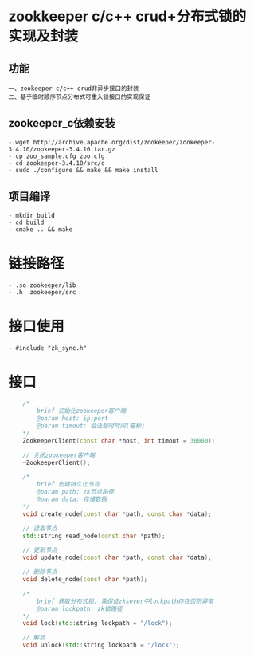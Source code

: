 # zookkeeper c/c++ crud+分布式锁的实现及封装

## 功能
    一、zookeeper c/c++ crud非异步接口的封装
    二、基于临时顺序节点分布式可重入锁接口的实现保证

## zookeeper_c依赖安装
    - wget http://archive.apache.org/dist/zookeeper/zookeeper-3.4.10/zookeeper-3.4.10.tar.gz
    - cp zoo_sample.cfg zoo.cfg
    - cd zookeeper-3.4.10/src/c 
    - sudo ./configure && make && make install

## 项目编译
    - mkdir build
    - cd build
    - cmake .. && make

# 链接路径
    - .so zookeeper/lib
    - .h  zookeeper/src

# 接口使用
    - #include "zk_sync.h"

# 接口
```cpp
    /*
        brief 初始化zookeeper客户端
        @param host: ip:port
        @param timout: 会话超时时间(毫秒)
    */
    ZookeeperClient(const char *host, int timout = 30000);

    // 关闭zookeeper客户端
    ~ZookeeperClient();

    /*
        brief 创建持久化节点
        @param path: zk节点路径
        @param data: 存储数据
    */
    void create_node(const char *path, const char *data);

    // 读取节点
    std::string read_node(const char *path);

    // 更新节点
    void update_node(const char *path, const char *data);

    // 删除节点
    void delete_node(const char *path);

    /*
        brief 获取分布式锁, 需保证zksever中lockpath存在否则异常
        @param lockpath: zk锁路径
    */
    void lock(std::string lockpath = "/lock");

    // 解锁
    void unlock(std::string lockpath = "/lock");



